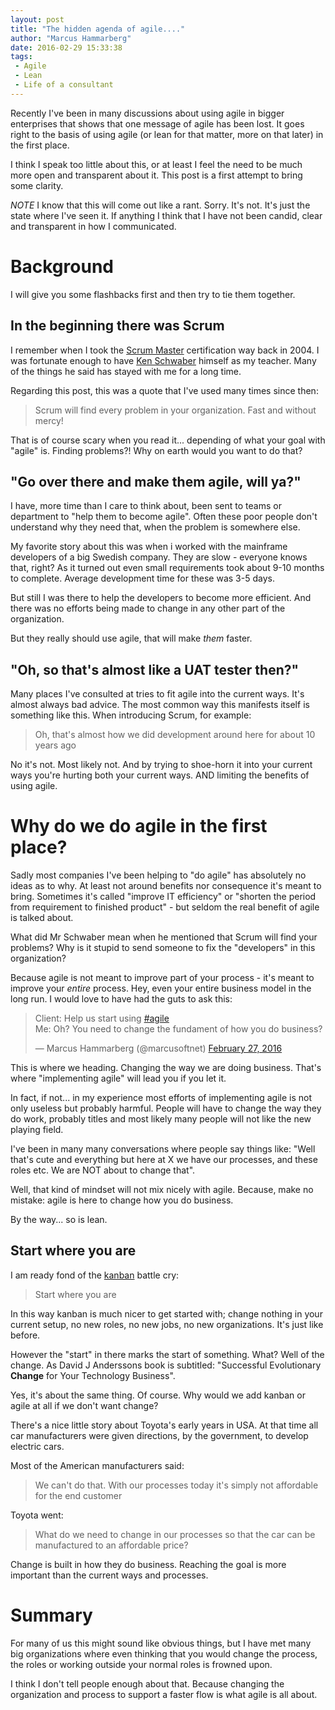 ```yaml
---
layout: post
title: "The hidden agenda of agile...."
author: "Marcus Hammarberg"
date: 2016-02-29 15:33:38
tags:
 - Agile
 - Lean
 - Life of a consultant
---
```


Recently I've been in many discussions about using agile in bigger enterprises that shows that one message of agile has been lost. It goes right to the basis of using agile (or lean for that matter, more on that later) in the first place.

I think I speak too little about this, or at least I feel the need to be much more open and transparent about it. This post is a first attempt to bring some clarity.

*NOTE* I know that this will come out like a rant. Sorry. It's not. It's just the state where I've seen it. If anything I think that I have not been candid, clear and transparent in how I communicated.

<!-- excerpt-end -->

# Background
I will give you some flashbacks first and then try to tie them together.

## In the beginning there was Scrum
I remember when I took the [Scrum Master](https://www.scrum.org) certification way back in 2004. I was fortunate enough to have [Ken Schwaber](https://en.wikipedia.org/wiki/Ken_Schwaber) himself as my teacher. Many of the things he said has stayed with me for a long time.

Regarding this post, this was a quote that I've used many times since then:

<blockquote>Scrum will find every problem in your organization. Fast and without mercy!</blockquote>

That is of course scary when you read it... depending of what your goal with "agile" is. Finding problems?! Why on earth would you want to do that?

## "Go over there and make them agile, will ya?"
I have, more time than I care to think about, been sent to teams or department to "help them to become agile". Often these poor people don't understand why they need that, when the problem is somewhere else.

My favorite story about this was when i worked with the mainframe developers of a big Swedish company. They are slow - everyone knows that, right? As it turned out even small requirements took about 9-10 months to complete. Average development time for these was 3-5 days.

But still I was there to help the developers to become more efficient. And there was no efforts being made to change in any other part of the organization.

But they really should use agile, that will make *them* faster.

## "Oh, so that's almost like a UAT tester then?"
Many places I've consulted at tries to fit agile into the current ways. It's almost always bad advice. The most common way this manifests itself is something like this. When introducing Scrum, for example:

<blockquote>Oh, that's almost how we did development around here for about 10 years ago</blockquote>

No it's not. Most likely not. And by trying to shoe-horn it into your current ways you're hurting both your current ways. AND limiting the benefits of using agile.

# Why do we do agile in the first place?
Sadly most companies I've been helping to "do agile" has absolutely no ideas as to why. At least not around benefits nor consequence it's meant to bring. Sometimes it's called "improve IT efficiency" or "shorten the period from requirement to finished product" - but seldom the real benefit of agile is talked about.

What did Mr Schwaber mean when he mentioned that Scrum will find your problems? Why is it stupid to send someone to fix the "developers" in this organization?

Because agile is not meant to improve part of your process - it's meant to improve your *entire* process. Hey, even your entire business model in the long run. I would love to have had the guts to ask this:

<blockquote class="twitter-tweet" data-partner="tweetdeck"><p lang="en" dir="ltr">Client: Help us start using <a href="https://twitter.com/hashtag/agile?src=hash">#agile</a><br>Me: Oh? You need to change the fundament of how you do business?</p>&mdash; Marcus Hammarberg (@marcusoftnet) <a href="https://twitter.com/marcusoftnet/status/703531223679942656">February 27, 2016</a></blockquote>
<script async src="//platform.twitter.com/widgets.js" charset="utf-8"></script>

This is where we heading. Changing the way we are doing business. That's where "implementing agile" will lead you if you let it.

In fact, if not... in my experience most efforts of implementing agile is not only useless but probably harmful. People will have to change the way they do work, probably titles and most likely many people will not like the new playing field.

I've been in many many conversations where people say things like: "Well that's cute and everything but here at X we have our processes, and these roles etc. We are NOT about to change that".

Well, that kind of mindset will not mix nicely with agile. Because, make no mistake: agile is here to change how you do business.

By the way... so is lean.

## Start where you are
I am ready fond of the [kanban](http://bit.ly/theKanbanBook) battle cry:

<blockquote>Start where you are</blockquote>

In this way kanban is much nicer to get started with; change nothing in your current setup, no new roles, no new jobs, no new organizations. It's just like before.

However the "start" in there marks the start of something. What? Well of the change. As David J Anderssons book is subtitled: "Successful Evolutionary **Change** for Your Technology Business".

Yes, it's about the same thing. Of course. Why would we add kanban or agile at all if we don't want change?

There's a nice little story about Toyota's early years in USA. At that time all car manufacturers were given directions, by the government, to develop electric cars.

Most of the American manufacturers said:

<blockquote>We can't do that. With our processes today it's simply not affordable for the end customer</blockquote>

Toyota went:

<blockquote>What do we need to change in our processes so that the car can be manufactured to an affordable price?</blockquote>

Change is built in how they do business. Reaching the goal is more important than the current ways and processes.

# Summary
For many of us this might sound like obvious things, but I have met many big organizations where even thinking that you would change the process, the roles or working outside your normal roles is frowned upon.

I think I don't tell people enough about that. Because changing the organization and process to support a faster flow is what agile is all about.
